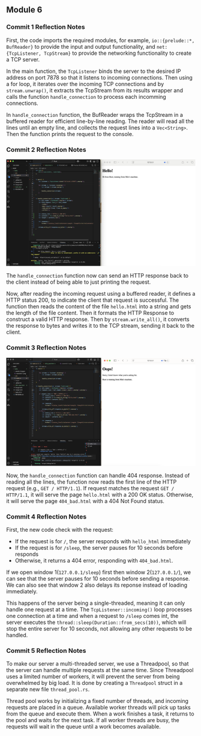 ## Module 6

### Commit 1 Reflection Notes

First, the code imports the required modules, for example, ```io::{prelude::*, BufReader}``` to provide the input and output functionality, and ```net:{TcpListener, TcpStream}``` to provide the networking functionality to create a TCP server.

In the main function, the ```TcpListener``` binds the server to the desired IP address on port 7878 so that it listens to incoming connections. Then using a for loop, it iterates over the incoming TCP connections and by ```stream.unwrap()```, it extracts the TcpStream from its results wrapper and calls the function ```handle_connection``` to process each incomming connections. 

In ```handle_connection``` function, the BufReader wraps the TcpStream in a buffered reader for efficient line-by-line reading. The reader will read all the lines until an empty line, and collects the request lines into a ```Vec<String>```.  Then the function prints the request to the console. 

### Commit 2 Reflection Notes

![commits 2 screen](/assets/images/commit2-1.png)

The ```handle_connection``` function now can send an HTTP response back to the client instead of being able to just printing the request. 

Now, after reading the incoming request using a buffered reader, it defines a HTTP status 200, to indicate the client that request is successful. The function then reads the content of the file ```hello.html``` into a string and gets the length of the file content. Then it formats the HTTP Response to construct a valid HTTP response. Then by ```stream.write_all()```, it converts the response to bytes and writes it to the TCP stream, sending it back to the client. 

### Commit 3 Reflection Notes

![commits 3 screen](/assets/images/commit3-1.png)

Now, the ```handle_connection``` function can handle 404 response. Instead of reading all the lines, the function now reads the first line of the HTTP request (e.g., ```GET / HTTP/1.1```). If request matches the request ```GET / HTTP/1.1```, it will serve the page ```hello.html``` with a 200 OK status. Otherwise, it will serve the page ```404_bad.html``` with a 404 Not Found status.  

### Commit 4 Reflection Notes

First, the new code check with the request:
- If the request is for ```/```, the server responds with ```hello_html``` immediately
- If the request is for ```/sleep```, the server pauses for 10 seconds before responds
- Otherwise, it returns a 404 error, responding with ```404_bad.html```. 

If we open window 1(```127.0.0.1/sleep```) first then window 2(```127.0.0.1/```), we can see that the server pauses for 10 seconds before sending a response. We can also see that window 2 also delays its reponse instead of loading immediately. 

This happens of the server being a single-threaded, meaning it can only handle one request at a time. The ```TcpListener::incoming()``` loop processes one connection at a time and when a request to ```/sleep``` comes int, the server executes the ```thread::sleep(Duration::from_secs(10))```, which will stop the entire server for 10 seconds, not allowing any other requests to be handled. 

### Commit 5 Reflection Notes

To make our server a multi-threaded server, we use a Threadpool, so that the server can handle multiple requests at the same time. Since Threadpool uses a limited number of workers, it will prevent the server from being overwhelmed by big load. It is done by creating a ```Threadpool``` struct in a separate new file ```thread_pool.rs```. 

Thread pool works by initializing a fixed number of threads, and incoming requests are placed in a queue. Available worker threads will pick up tasks from the queue and execute them. When a work finishes a task, it returns to the pool and waits for the next task. If all worker threads are busy, the requests will wait in the queue until a work becomes available. 